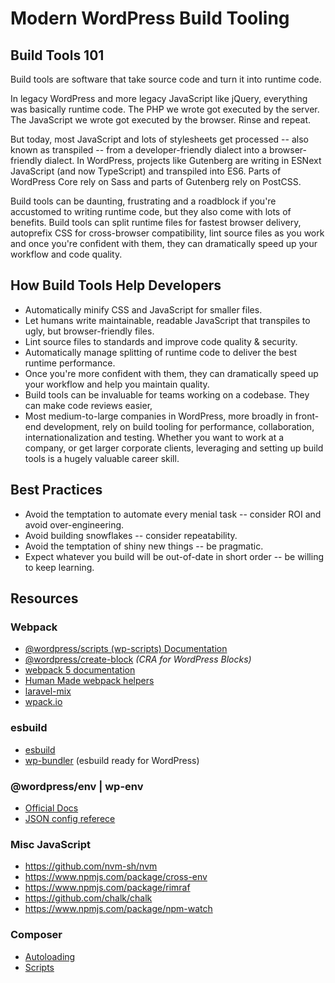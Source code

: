 # Modern WordPress Build Tooling

## Build Tools 101

Build tools are software that take source code and turn it into runtime code.

In legacy WordPress and more legacy JavaScript like jQuery, everything was basically runtime code. The PHP we wrote got executed by the server. The JavaScript we wrote got executed by the browser. Rinse and repeat.

But today, most JavaScript and lots of stylesheets get processed -- also known as transpiled -- from a developer-friendly dialect into a browser-friendly dialect. In WordPress, projects like Gutenberg are writing in ESNext JavaScript (and now TypeScript) and transpiled into ES6. Parts of WordPress Core rely on Sass and parts of Gutenberg rely on PostCSS.

Build tools can be daunting, frustrating and a roadblock if you're accustomed to writing runtime code, but they also come with lots of benefits. Build tools can split runtime files for fastest browser delivery, autoprefix CSS for cross-browser compatibility, lint source files as you work and once you're confident with them, they can dramatically speed up your workflow and code quality.

## How Build Tools Help Developers

* Automatically minify CSS and JavaScript for smaller files.
* Let humans write maintainable, readable JavaScript that transpiles to ugly, but browser-friendly files.
* Lint source files to standards and improve code quality & security.
* Automatically manage splitting of runtime code to deliver the best runtime performance.
* Once you're more confident with them, they can dramatically speed up your workflow and help you maintain quality.
* Build tools can be invaluable for teams working on a codebase. They can make code reviews easier, 
* Most medium-to-large companies in WordPress, more broadly in front-end development, rely on build tooling for performance, collaboration, internationalization and testing. Whether you want to work at a company, or get larger corporate clients, leveraging and setting up build tools is a hugely valuable career skill.

## Best Practices
* Avoid the temptation to automate every menial task -- consider ROI and avoid over-engineering.
* Avoid building snowflakes -- consider repeatability.
* Avoid the temptation of shiny new things -- be pragmatic.
* Expect whatever you build will be out-of-date in short order -- be willing to keep learning.

## Resources

### Webpack
* [@wordpress/scripts (wp-scripts) Documentation](https://github.com/WordPress/gutenberg/tree/trunk/packages/scripts)
* [@wordpress/create-block](https://github.com/WordPress/gutenberg/tree/trunk/packages/create-block) _(CRA for WordPress Blocks)_
* [webpack 5 documentation](https://webpack.js.org/concepts/)
* [Human Made webpack helpers](https://github.com/humanmade/webpack-helpers)
* [laravel-mix](https://laravel-mix.com/docs/6.0/installation)
* [wpack.io](https://wpack.io/)

### esbuild
* [esbuild](https://esbuild.github.io/)
* [wp-bundler](https://github.com/adambrgmn/wp-bundler) (esbuild ready for WordPress)

### @wordpress/env | wp-env
* [Official Docs](https://github.com/WordPress/gutenberg/tree/trunk/packages/env)
* [JSON config referece](https://developer.wordpress.org/block-editor/reference-guides/packages/packages-env/#wp-env-json)


### Misc JavaScript
* https://github.com/nvm-sh/nvm
* https://www.npmjs.com/package/cross-env
* https://www.npmjs.com/package/rimraf
* https://github.com/chalk/chalk
* https://www.npmjs.com/package/npm-watch

### Composer
* [Autoloading](https://getcomposer.org/doc/01-basic-usage.md#autoloading)
* [Scripts](https://getcomposer.org/doc/articles/scripts.md)
